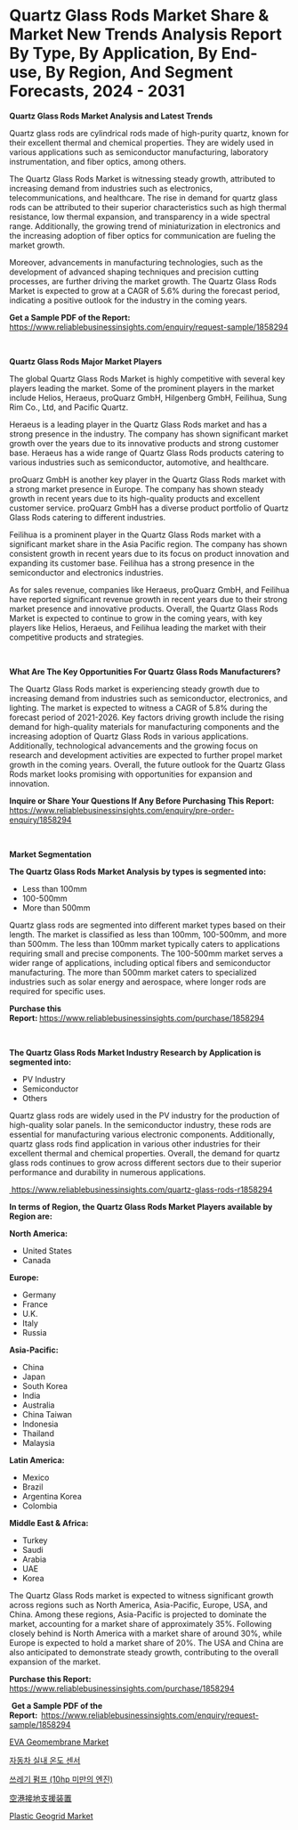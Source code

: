 <p><h1>Quartz Glass Rods Market Share & Market New Trends Analysis Report By Type, By Application, By End-use, By Region, And Segment Forecasts, 2024 - 2031</h1></p><p><strong>Quartz Glass Rods Market Analysis and Latest Trends</strong></p>
<p><p>Quartz glass rods are cylindrical rods made of high-purity quartz, known for their excellent thermal and chemical properties. They are widely used in various applications such as semiconductor manufacturing, laboratory instrumentation, and fiber optics, among others.</p><p>The Quartz Glass Rods Market is witnessing steady growth, attributed to increasing demand from industries such as electronics, telecommunications, and healthcare. The rise in demand for quartz glass rods can be attributed to their superior characteristics such as high thermal resistance, low thermal expansion, and transparency in a wide spectral range. Additionally, the growing trend of miniaturization in electronics and the increasing adoption of fiber optics for communication are fueling the market growth.</p><p>Moreover, advancements in manufacturing technologies, such as the development of advanced shaping techniques and precision cutting processes, are further driving the market growth. The Quartz Glass Rods Market is expected to grow at a CAGR of 5.6% during the forecast period, indicating a positive outlook for the industry in the coming years.</p></p>
<p><strong>Get a Sample PDF of the Report:&nbsp;</strong> <a href="https://www.reliablebusinessinsights.com/enquiry/request-sample/1858294">https://www.reliablebusinessinsights.com/enquiry/request-sample/1858294</a></p>
<p>&nbsp;</p>
<p><strong>Quartz Glass Rods Major Market Players</strong></p>
<p><p>The global Quartz Glass Rods Market is highly competitive with several key players leading the market. Some of the prominent players in the market include Helios, Heraeus, proQuarz GmbH, Hilgenberg GmbH, Feilihua, Sung Rim Co., Ltd, and Pacific Quartz.</p><p>Heraeus is a leading player in the Quartz Glass Rods market and has a strong presence in the industry. The company has shown significant market growth over the years due to its innovative products and strong customer base. Heraeus has a wide range of Quartz Glass Rods products catering to various industries such as semiconductor, automotive, and healthcare.</p><p>proQuarz GmbH is another key player in the Quartz Glass Rods market with a strong market presence in Europe. The company has shown steady growth in recent years due to its high-quality products and excellent customer service. proQuarz GmbH has a diverse product portfolio of Quartz Glass Rods catering to different industries.</p><p>Feilihua is a prominent player in the Quartz Glass Rods market with a significant market share in the Asia Pacific region. The company has shown consistent growth in recent years due to its focus on product innovation and expanding its customer base. Feilihua has a strong presence in the semiconductor and electronics industries.</p><p>As for sales revenue, companies like Heraeus, proQuarz GmbH, and Feilihua have reported significant revenue growth in recent years due to their strong market presence and innovative products. Overall, the Quartz Glass Rods Market is expected to continue to grow in the coming years, with key players like Helios, Heraeus, and Feilihua leading the market with their competitive products and strategies.</p></p>
<p>&nbsp;</p>
<p><strong>What Are The Key Opportunities For Quartz Glass Rods Manufacturers?</strong></p>
<p><p>The Quartz Glass Rods market is experiencing steady growth due to increasing demand from industries such as semiconductor, electronics, and lighting. The market is expected to witness a CAGR of 5.8% during the forecast period of 2021-2026. Key factors driving growth include the rising demand for high-quality materials for manufacturing components and the increasing adoption of Quartz Glass Rods in various applications. Additionally, technological advancements and the growing focus on research and development activities are expected to further propel market growth in the coming years. Overall, the future outlook for the Quartz Glass Rods market looks promising with opportunities for expansion and innovation.</p></p>
<p><strong>Inquire or Share Your Questions If Any Before Purchasing This Report:</strong> <a href="https://www.reliablebusinessinsights.com/enquiry/pre-order-enquiry/1858294">https://www.reliablebusinessinsights.com/enquiry/pre-order-enquiry/1858294</a></p>
<p>&nbsp;</p>
<p><strong>Market Segmentation</strong></p>
<p><strong>The Quartz Glass Rods Market Analysis by types is segmented into:</strong></p>
<p><ul><li>Less than 100mm</li><li>100-500mm</li><li>More than 500mm</li></ul></p>
<p><p>Quartz glass rods are segmented into different market types based on their length. The market is classified as less than 100mm, 100-500mm, and more than 500mm. The less than 100mm market typically caters to applications requiring small and precise components. The 100-500mm market serves a wider range of applications, including optical fibers and semiconductor manufacturing. The more than 500mm market caters to specialized industries such as solar energy and aerospace, where longer rods are required for specific uses.</p></p>
<p><strong>Purchase this Report:&nbsp;</strong><a href="https://www.reliablebusinessinsights.com/purchase/1858294">https://www.reliablebusinessinsights.com/purchase/1858294</a></p>
<p>&nbsp;</p>
<p><strong>The Quartz Glass Rods Market Industry Research by Application is segmented into:</strong></p>
<p><ul><li>PV Industry</li><li>Semiconductor</li><li>Others</li></ul></p>
<p><p>Quartz glass rods are widely used in the PV industry for the production of high-quality solar panels. In the semiconductor industry, these rods are essential for manufacturing various electronic components. Additionally, quartz glass rods find application in various other industries for their excellent thermal and chemical properties. Overall, the demand for quartz glass rods continues to grow across different sectors due to their superior performance and durability in numerous applications.</p></p>
<p><a href="https://www.reliablebusinessinsights.com/quartz-glass-rods-r1858294">&nbsp;https://www.reliablebusinessinsights.com/quartz-glass-rods-r1858294</a></p>
<p><strong>In terms of Region, the Quartz Glass Rods Market Players available by Region are:</strong></p>
<p>
    <p> <strong> North America: </strong>
        <ul>
            <li>United States</li>
            <li>Canada</li>
        </ul>
        </p> 
    <p> <strong> Europe: </strong>
        <ul>
            <li>Germany</li>
            <li>France</li>
            <li>U.K.</li>
            <li>Italy</li>
            <li>Russia</li>
        </ul>
        </p> 
    <p> <strong> Asia-Pacific: </strong>
        <ul>
            <li>China</li>
            <li>Japan</li>
            <li>South Korea</li>
            <li>India</li>
            <li>Australia</li>
            <li>China Taiwan</li>
            <li>Indonesia</li>
            <li>Thailand</li>
            <li>Malaysia</li>
        </ul>
        </p> 
    <p> <strong> Latin America: </strong>
        <ul>
            <li>Mexico</li>
            <li>Brazil</li>
            <li>Argentina Korea</li>
            <li>Colombia</li>
        </ul>
        </p> 
    <p> <strong> Middle East & Africa: </strong>
        <ul>
            <li>Turkey</li>
            <li>Saudi</li>
            <li>Arabia</li>
            <li>UAE</li>
            <li>Korea</li>
        </ul>
    </p>
    </p>
<p><p>The Quartz Glass Rods market is expected to witness significant growth across regions such as North America, Asia-Pacific, Europe, USA, and China. Among these regions, Asia-Pacific is projected to dominate the market, accounting for a market share of approximately 35%. Following closely behind is North America with a market share of around 30%, while Europe is expected to hold a market share of 20%. The USA and China are also anticipated to demonstrate steady growth, contributing to the overall expansion of the market.</p></p>
<p><strong>Purchase this Report: </strong><a href="https://www.reliablebusinessinsights.com/purchase/1858294">https://www.reliablebusinessinsights.com/purchase/1858294</a></p>
<p>&nbsp;<strong>Get a Sample PDF of the Report:&nbsp;&nbsp;</strong><a href="https://www.reliablebusinessinsights.com/enquiry/request-sample/1858294">https://www.reliablebusinessinsights.com/enquiry/request-sample/1858294</a></p>
<p><strong></strong></p>
<p><p><a href="https://github.com/nicoletavirag/Market-Research-Report-List-3/blob/main/eva-geomembrane-market.md">EVA Geomembrane Market</a></p><p><a href="https://github.com/CarmellaLang1/Market-Research-Report-List-1/blob/main/7185188140497.md">자동차 실내 온도 센서</a></p><p><a href="https://medium.com/@hasibul7690_1727/%ED%8A%B8%EB%9E%98%EC%8B%9C-%ED%8E%8C%ED%94%84-10hp-%EC%9D%B4%ED%95%98-%EC%97%94%EC%A7%84-%EC%8B%9C%EC%9E%A5-%EA%B8%80%EB%A1%9C%EB%B2%8C-%EC%8B%9C%EC%9E%A5-%EB%8F%99%ED%96%A5-%EB%B0%8F-%ED%8C%90%EB%A7%A4-%EB%8F%99%ED%96%A5-2024%EB%85%84%EC%97%90%EC%84%9C-2031%EB%85%84%EA%B9%8C%EC%A7%80-24b5bff16ee4">쓰레기 펌프 (10hp 미만의 엔진)</a></p><p><a href="https://medium.com/@elmoray21/2024%E5%B9%B4%E3%81%8B%E3%82%892031%E5%B9%B4%E3%81%BE%E3%81%A7%E3%81%AE%E7%A9%BA%E6%B8%AF%E5%9C%B0%E4%B8%8A%E6%94%AF%E6%8F%B4%E6%A9%9F%E5%99%A8%E5%B8%82%E5%A0%B4%E3%81%AE%E6%88%90%E9%95%B7%E8%A6%8B%E9%80%9A%E3%81%97%E3%81%AF-%E5%B8%82%E5%A0%B4%E3%81%AE%E3%83%88%E3%83%AC%E3%83%B3%E3%83%89%E5%88%86%E6%9E%90%E3%81%AB%E3%82%88%E3%82%8B%E3%82%A2%E3%83%97%E3%83%AA%E3%82%B1%E3%83%BC%E3%82%B7%E3%83%A7%E3%83%B3-%E5%9C%B0%E5%9F%9F%E3%81%AE%E8%A6%8B%E9%80%9A%E3%81%97-%E5%8F%8E%E7%9B%8A%E3%81%AB%E3%81%8A%E3%81%84%E3%81%A6-%E3%81%AEcagr%E3%81%A7%E4%BA%88%E6%B8%AC%E3%81%95%E3%82%8C%E3%81%A6%E3%81%84%E3%81%BE%E3%81%99-465394d336f1">空港接地支援装置</a></p><p><a href="https://github.com/redneck06/Market-Research-Report-List-3/blob/main/plastic-geogrid-market.md">Plastic Geogrid Market</a></p></p>